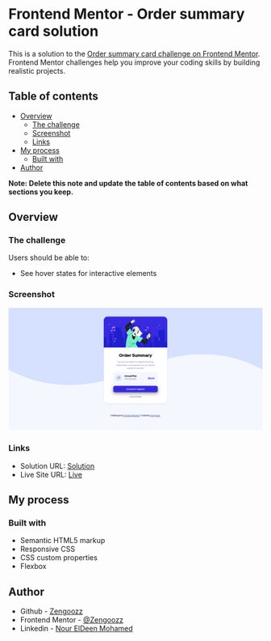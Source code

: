 # Frontend Mentor - Order summary card solution

This is a solution to the [Order summary card challenge on Frontend Mentor](https://www.frontendmentor.io/challenges/order-summary-component-QlPmajDUj). Frontend Mentor challenges help you improve your coding skills by building realistic projects. 

## Table of contents

- [Overview](#overview)
  - [The challenge](#the-challenge)
  - [Screenshot](#screenshot)
  - [Links](#links)
- [My process](#my-process)
  - [Built with](#built-with)
- [Author](#author)

**Note: Delete this note and update the table of contents based on what sections you keep.**

## Overview

### The challenge

Users should be able to:

- See hover states for interactive elements

### Screenshot

![](./images/Screenshot.png)

### Links

- Solution URL: [Solution](https://github.com/Zengoozz/order-summary-card--FeM)
- Live Site URL: [Live](https://zengoozz.github.io/order-summary-card--FeM/https://your-live-site-url.com)

## My process

### Built with

- Semantic HTML5 markup
- Responsive CSS
- CSS custom properties
- Flexbox

## Author

- Github - [Zengoozz](https://github.com/Zengoozz)
- Frontend Mentor - [@Zengoozz](https://www.frontendmentor.io/profile/Zengoozz)
- Linkedin - [Nour ElDeen Mohamed](https://www.linkedin.com/in/zengoozz/)